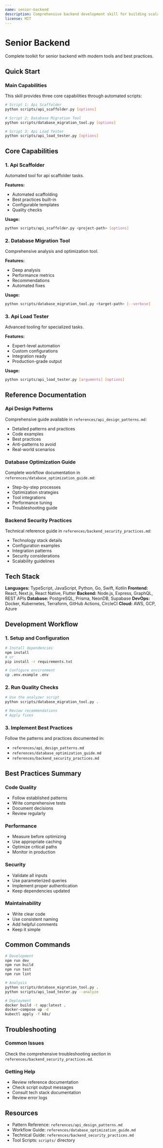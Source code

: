 ```yaml
---
name: senior-backend
description: Comprehensive backend development skill for building scalable backend systems using NodeJS, Express, Go, Python, Postgres, GraphQL, REST APIs. Includes API scaffolding, database optimization, security implementation, and performance tuning. Use when designing APIs, optimizing database queries, implementing business logic, handling authentication/authorization, or reviewing backend code.
license: MIT
---
```


# Senior Backend

Complete toolkit for senior backend with modern tools and best practices.

## Quick Start

### Main Capabilities

This skill provides three core capabilities through automated scripts:

```bash
# Script 1: Api Scaffolder
python scripts/api_scaffolder.py [options]

# Script 2: Database Migration Tool
python scripts/database_migration_tool.py [options]

# Script 3: Api Load Tester
python scripts/api_load_tester.py [options]
```

## Core Capabilities

### 1. Api Scaffolder

Automated tool for api scaffolder tasks.

**Features:**
- Automated scaffolding
- Best practices built-in
- Configurable templates
- Quality checks

**Usage:**
```bash
python scripts/api_scaffolder.py <project-path> [options]
```

### 2. Database Migration Tool

Comprehensive analysis and optimization tool.

**Features:**
- Deep analysis
- Performance metrics
- Recommendations
- Automated fixes

**Usage:**
```bash
python scripts/database_migration_tool.py <target-path> [--verbose]
```

### 3. Api Load Tester

Advanced tooling for specialized tasks.

**Features:**
- Expert-level automation
- Custom configurations
- Integration ready
- Production-grade output

**Usage:**
```bash
python scripts/api_load_tester.py [arguments] [options]
```

## Reference Documentation

### Api Design Patterns

Comprehensive guide available in `references/api_design_patterns.md`:

- Detailed patterns and practices
- Code examples
- Best practices
- Anti-patterns to avoid
- Real-world scenarios

### Database Optimization Guide

Complete workflow documentation in `references/database_optimization_guide.md`:

- Step-by-step processes
- Optimization strategies
- Tool integrations
- Performance tuning
- Troubleshooting guide

### Backend Security Practices

Technical reference guide in `references/backend_security_practices.md`:

- Technology stack details
- Configuration examples
- Integration patterns
- Security considerations
- Scalability guidelines

## Tech Stack

**Languages:** TypeScript, JavaScript, Python, Go, Swift, Kotlin
**Frontend:** React, Next.js, React Native, Flutter
**Backend:** Node.js, Express, GraphQL, REST APIs
**Database:** PostgreSQL, Prisma, NeonDB, Supabase
**DevOps:** Docker, Kubernetes, Terraform, GitHub Actions, CircleCI
**Cloud:** AWS, GCP, Azure

## Development Workflow

### 1. Setup and Configuration

```bash
# Install dependencies
npm install
# or
pip install -r requirements.txt

# Configure environment
cp .env.example .env
```

### 2. Run Quality Checks

```bash
# Use the analyzer script
python scripts/database_migration_tool.py .

# Review recommendations
# Apply fixes
```

### 3. Implement Best Practices

Follow the patterns and practices documented in:
- `references/api_design_patterns.md`
- `references/database_optimization_guide.md`
- `references/backend_security_practices.md`

## Best Practices Summary

### Code Quality
- Follow established patterns
- Write comprehensive tests
- Document decisions
- Review regularly

### Performance
- Measure before optimizing
- Use appropriate caching
- Optimize critical paths
- Monitor in production

### Security
- Validate all inputs
- Use parameterized queries
- Implement proper authentication
- Keep dependencies updated

### Maintainability
- Write clear code
- Use consistent naming
- Add helpful comments
- Keep it simple

## Common Commands

```bash
# Development
npm run dev
npm run build
npm run test
npm run lint

# Analysis
python scripts/database_migration_tool.py .
python scripts/api_load_tester.py --analyze

# Deployment
docker build -t app:latest .
docker-compose up -d
kubectl apply -f k8s/
```

## Troubleshooting

### Common Issues

Check the comprehensive troubleshooting section in `references/backend_security_practices.md`.

### Getting Help

- Review reference documentation
- Check script output messages
- Consult tech stack documentation
- Review error logs

## Resources

- Pattern Reference: `references/api_design_patterns.md`
- Workflow Guide: `references/database_optimization_guide.md`
- Technical Guide: `references/backend_security_practices.md`
- Tool Scripts: `scripts/` directory
